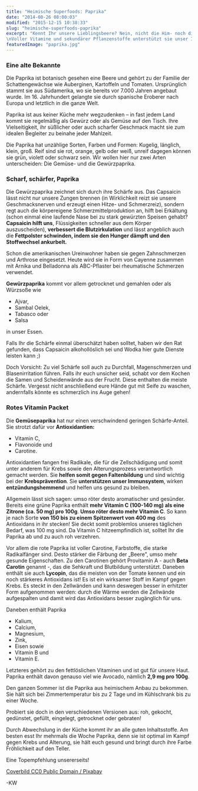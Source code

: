 ```yaml
---
title: "Heimische Superfoods: Paprika"
date: "2014-08-26 08:00:03"
modified: "2015-12-15 10:38:33"
slug: "heimische-superfoods-paprika"
excerpt: "Kennt Ihr unsere Lieblingsbeere? Nein, nicht die Him- noch die Erdbeere, sondern die Paprika!\nVoller Vitamine und sekundärer Pflanzenstoffe unterstützt sie unser Immunsystem, fängt freie Radikale und schenkt uns dabei ganz viel Geschmack und Frische."
featuredImage: "paprika.jpg"
---
```


### Eine alte Bekannte

Die Paprika ist botanisch gesehen eine Beere und gehört zu der Familie der Schattengewächse wie Auberginen, Kartoffeln und Tomaten. Ursprünglich stammt sie aus Südamerika, wo sie bereits vor 7.000 Jahren angebaut wurde. Im 16. Jahrhundert gelangte sie durch spanische Eroberer nach Europa und letztlich in die ganze Welt.

Paprika ist aus keiner Küche mehr wegzudenken – in fast jedem Land kommt sie regelmäßig als Gewürz oder als Gemüse auf den Tisch. Ihre Vielseitigkeit, ihr süßlicher oder auch scharfer Geschmack macht sie zum idealen Begleiter zu beinahe jeder Mahlzeit.

Die Paprika hat unzählige Sorten, Farben und Formen: Kugelig, länglich, klein, groß. Reif sind sie rot, orange, gelb oder weiß, unreif dagegen können sie grün, violett oder schwarz sein. Wir wollen hier nur zwei Arten unterscheiden: Die Gemüse- und die Gewürzpaprika.

### Scharf, schärfer, Paprika

Die Gewürzpaprika zeichnet sich durch ihre Schärfe aus. Das Capsaicin lässt nicht nur unsere Zungen brennen (in Wirklichkeit reizt sie unsere Geschmacksnerven und erzeugt einen Hitze- und Schmerzreiz), sondern regt auch die körpereigene Schmerzmittelproduktion an, hilft bei Erkältung (schon einmal eine laufende Nase bei zu stark gewürzten Speisen gehabt? **Capsaicin hilft uns**, Flüssigkeiten schneller aus dem Körper auszuscheiden), **verbessert die Blutzirkulation** und lässt angeblich auch die **Fettpolster schwinden, indem sie den Hunger dämpft und den Stoffwechsel ankurbelt.**

Schon die amerikanischen Ureinwohner haben sie gegen Zahnschmerzen und Arthrose eingesetzt. Heute wird sie in Form von Cayenne zusammen mit Arnika und Belladonna als ABC-Pflaster bei rheumatische Schmerzen verwendet.

**Gewürzpaprika** kommt vor allem getrocknet und gemahlen oder als Würzsoße wie

*   Ajvar,
*   Sambal Oelek,
*   Tabasco oder
*   Salsa

in unser Essen.

Falls Ihr die Schärfe einmal überschätzt haben solltet, haben wir den Rat gefunden, dass Capsaicin alkohollöslich sei und Wodka hier gute Dienste leisten kann ;)

Doch Vorsicht: Zu viel Schärfe soll auch zu Durchfall, Magenschmerzen und Blasenirritation führen. Falls ihr euch unsicher seid, schabt vor dem Kochen die Samen und Scheidenwände aus der Frucht. Diese enthalten die meiste Schärfe. Vergesst nicht anschließend eure Hände gut mit Seife zu waschen, andernfalls könnte es schmerzlich ins Auge gehen!

### Rotes Vitamin Packet

Die **Gemüsepaprika** hat nur einen verschwindend geringen Schärfe-Anteil. Sie strotzt dafür vor **Antioxidantien:**

*   Vitamin C,
*   Flavonoide und
*   Carotine.

Antioxidantien fangen frei Radikale, die für die Zellschädigung und somit unter anderem für Krebs sowie den Alterungsprozess verantwortlich gemacht werden. Sie **helfen somit gegen Faltenbildung** und sind wichtig bei der **Krebsprävention**. Sie **unterstützen unser Immunsystem**, wirken **entzündungshemmend** und helfen uns gesund zu bleiben.

Allgemein lässt sich sagen: umso röter desto aromatischer und gesünder. Bereits eine grüne Paprika enthält **mehr Vitamin C (100-140 mg) als eine Zitrone (ca. 50 mg) pro 100g**. **Umso röter desto mehr Vitamin C**. So kann je nach Sorte **von 150 bis zu einem Spitzenwert von 400 mg** des Antioxidans in ihr stecken! Sie deckt somit problemlos unseres täglichen Bedarf, was 100 mg sind. Da Vitamin C hitzeempfindlich ist, solltet Ihr die Paprika ab und zu auch roh verzehren.

Vor allem die rote Paprika ist voller Carotine, Farbstoffe, die starke Radikalfänger sind. Desto stärker die Färbung der „Beere", umso mehr gesunde Eigenschaften. Zu den Carotinen gehört Provitamin A - auch **Beta Carotin** genannt -, das die Sehkraft und Blutbildung unterstützt. Daneben enthält sie auch **Lycopin**, das die meisten von der Tomate kennen und ein noch stärkeres Antioxidans ist! Es ist ein wirksamer Stoff im Kampf gegen Krebs. Es steckt in den Zellwänden und kann deswegen besser in erhitzter Form aufgenommen werden: durch die Wärme werden die Zellwände aufgespalten und damit wird das Antioxidans besser zugänglich für uns.

Daneben enthält Paprika

*   Kalium,
*   Calcium,
*   Magnesium,
*   Zink,
*   Eisen sowie
*   Vitamin B und
*   Vitamin E.

Letzteres gehört zu den fettlöslichen Vitaminen und ist gut für unsere Haut. Paprika enthält davon genauso viel wie Avocado, nämlich **2,9 mg pro 100g**.

Den ganzen Sommer ist die Paprika aus heimischem Anbau zu bekommen. Sie hält sich bei Zimmertemperatur bis zu 2 Tage und im Kühlschrank bis zu einer Woche.

Probiert sie doch in den verschiedenen Versionen aus: roh, gekocht, gedünstet, gefüllt, eingelegt, getrocknet oder gebraten!

Durch Abwechslung in der Küche kommt ihr an alle guten Inhaltsstoffe. Am besten esst Ihr mehrmals die Woche Paprika, denn sie ist optimal im Kampf gegen Krebs und Alterung, sie hält euch gesund und bringt durch ihre Farbe Fröhlichkeit auf den Teller.

Eine Topempfehlung unsererseits!

[Coverbild CC0 Public Domain / Pixabay](https://pixabay.com/en/paprika-vegetables-green-food-5358/)

\-KW
